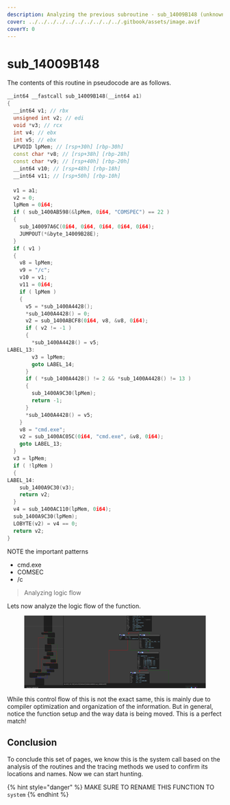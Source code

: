 ```yaml
---
description: Analyzing the previous subroutine - sub_14009B148 (unknown_system)
cover: ../../../../../../../../../../.gitbook/assets/image.avif
coverY: 0
---
```


# sub\_14009B148

The contents of this routine in pseudocode are as follows.

```cpp
__int64 __fastcall sub_14009B148(__int64 a1)
{
  __int64 v1; // rbx
  unsigned int v2; // edi
  void *v3; // rcx
  int v4; // ebx
  int v5; // ebx
  LPVOID lpMem; // [rsp+30h] [rbp-30h]
  const char *v8; // [rsp+38h] [rbp-28h]
  const char *v9; // [rsp+40h] [rbp-20h]
  __int64 v10; // [rsp+48h] [rbp-18h]
  __int64 v11; // [rsp+50h] [rbp-10h]

  v1 = a1;
  v2 = 0;
  lpMem = 0i64;
  if ( sub_1400AB598(&lpMem, 0i64, "COMSPEC") == 22 )
  {
    sub_140097A6C(0i64, 0i64, 0i64, 0i64, 0i64);
    JUMPOUT(*&byte_14009B28E);
  }
  if ( v1 )
  {
    v8 = lpMem;
    v9 = "/c";
    v10 = v1;
    v11 = 0i64;
    if ( lpMem )
    {
      v5 = *sub_1400A4428();
      *sub_1400A4428() = 0;
      v2 = sub_1400ABCF8(0i64, v8, &v8, 0i64);
      if ( v2 != -1 )
      {
        *sub_1400A4428() = v5;
LABEL_13:
        v3 = lpMem;
        goto LABEL_14;
      }
      if ( *sub_1400A4428() != 2 && *sub_1400A4428() != 13 )
      {
        sub_1400A9C30(lpMem);
        return -1;
      }
      *sub_1400A4428() = v5;
    }
    v8 = "cmd.exe";
    v2 = sub_1400AC05C(0i64, "cmd.exe", &v8, 0i64);
    goto LABEL_13;
  }
  v3 = lpMem;
  if ( !lpMem )
  {
LABEL_14:
    sub_1400A9C30(v3);
    return v2;
  }
  v4 = sub_1400AC110(lpMem, 0i64);
  sub_1400A9C30(lpMem);
  LOBYTE(v2) = v4 == 0;
  return v2;
}
```

NOTE the important patterns

* cmd.exe
* COMSEC
* /c

> Analyzing logic flow

Lets now analyze the logic flow of the function.

<figure><img src="../../../../../../../../../../.gitbook/assets/Logic.png" alt=""><figcaption></figcaption></figure>

While this control flow of this is not the exact same, this is mainly due to compiler optimization and organization of the information. But in general, notice the function setup and the way data is being moved. This is a perfect match!

## Conclusion

To conclude this set of pages, we know this is the system call based on the analysis of the routines and the tracing methods we used to confirm its locations and names. Now we can start hunting.

{% hint style="danger" %}
MAKE SURE TO RENAME THIS FUNCTION TO `system`
{% endhint %}

